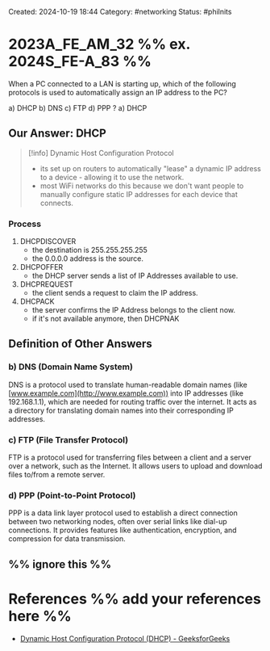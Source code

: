 Created: 2024-10-19 18:44
Category: #networking 
Status: #philnits



# 2023A_FE_AM_32 %% ex. 2024S_FE-A_83 %%

When a PC connected to a LAN is starting up, which of the following protocols is used to automatically assign an IP address to the PC?

a) DHCP
b) DNS
c) FTP
d) PPP
? 
a) DHCP

## Our Answer: DHCP

> [!info] Dynamic Host Configuration Protocol
> - its set up on routers to automatically "lease" a dynamic IP address to a device - allowing it to use the network.
> - most WiFi networks do this because we don't want people to manually configure static IP addresses for each device that connects.
 
### Process 

1. DHCPDISCOVER 
	- the destination is 255.255.255.255
	- the 0.0.0.0 address is the source.
2. DHCPOFFER 
	- the DHCP server sends a list of IP Addresses available to use.
3. DHCPREQUEST
	- the client sends a request to claim the IP address. 
4. DHCPACK
	- the server confirms the IP Address belongs to the client now.
	- if it's not available anymore, then DHCPNAK


## Definition of Other Answers

### b) DNS (Domain Name System)

DNS is a protocol used to translate human-readable domain names (like [www.example.com](http://www.example.com)) into IP addresses (like 192.168.1.1), which are needed for routing traffic over the internet. It acts as a directory for translating domain names into their corresponding IP addresses.

### c) FTP (File Transfer Protocol)

FTP is a protocol used for transferring files between a client and a server over a network, such as the Internet. It allows users to upload and download files to/from a remote server.

### d) PPP (Point-to-Point Protocol)

PPP is a data link layer protocol used to establish a direct connection between two networking nodes, often over serial links like dial-up connections. It provides features like authentication, encryption, and compression for data transmission.


%% ignore this %%
---









# References %% add your references here %%
- [Dynamic Host Configuration Protocol (DHCP) - GeeksforGeeks](https://www.geeksforgeeks.org/dynamic-host-configuration-protocol-dhcp/)